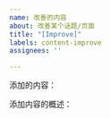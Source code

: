 ```yaml
---
name: 改善的内容
about: 改善某个话题/页面
title: "[Improve]"
labels: content-improve
assignees: ''

---
```


添加的内容：

添加内容的概述：
